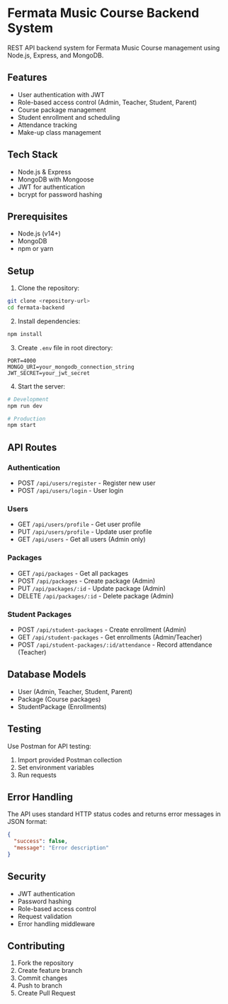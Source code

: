 # Fermata Music Course Backend System

REST API backend system for Fermata Music Course management using Node.js, Express, and MongoDB.

## Features

- User authentication with JWT
- Role-based access control (Admin, Teacher, Student, Parent)
- Course package management
- Student enrollment and scheduling
- Attendance tracking
- Make-up class management

## Tech Stack

- Node.js & Express
- MongoDB with Mongoose
- JWT for authentication
- bcrypt for password hashing

## Prerequisites

- Node.js (v14+)
- MongoDB
- npm or yarn

## Setup

1. Clone the repository:
```bash
git clone <repository-url>
cd fermata-backend
```

2. Install dependencies:
```bash
npm install
```

3. Create `.env` file in root directory:
```
PORT=4000
MONGO_URI=your_mongodb_connection_string
JWT_SECRET=your_jwt_secret
```

4. Start the server:
```bash
# Development
npm run dev

# Production
npm start
```

## API Routes

### Authentication
- POST `/api/users/register` - Register new user
- POST `/api/users/login` - User login

### Users
- GET `/api/users/profile` - Get user profile
- PUT `/api/users/profile` - Update user profile
- GET `/api/users` - Get all users (Admin only)

### Packages
- GET `/api/packages` - Get all packages
- POST `/api/packages` - Create package (Admin)
- PUT `/api/packages/:id` - Update package (Admin)
- DELETE `/api/packages/:id` - Delete package (Admin)

### Student Packages
- POST `/api/student-packages` - Create enrollment (Admin)
- GET `/api/student-packages` - Get enrollments (Admin/Teacher)
- POST `/api/student-packages/:id/attendance` - Record attendance (Teacher)

## Database Models

- User (Admin, Teacher, Student, Parent)
- Package (Course packages)
- StudentPackage (Enrollments)

## Testing

Use Postman for API testing:
1. Import provided Postman collection
2. Set environment variables
3. Run requests

## Error Handling

The API uses standard HTTP status codes and returns error messages in JSON format:

```json
{
  "success": false,
  "message": "Error description"
}
```

## Security

- JWT authentication
- Password hashing
- Role-based access control
- Request validation
- Error handling middleware

## Contributing

1. Fork the repository
2. Create feature branch
3. Commit changes
4. Push to branch
5. Create Pull Request

